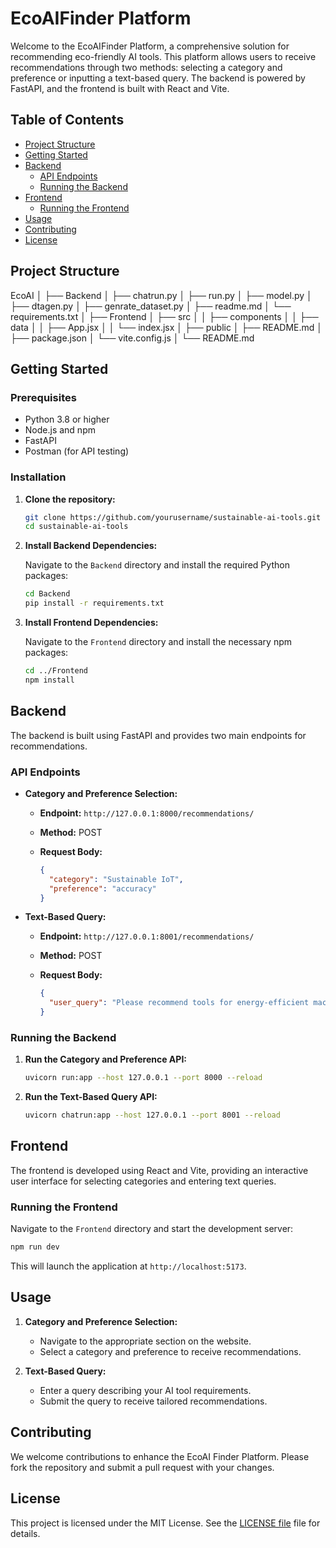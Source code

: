 # EcoAIFinder  Platform

Welcome to the EcoAIFinder Platform, a comprehensive solution for recommending eco-friendly AI tools. This platform allows users to receive recommendations through two methods: selecting a category and preference or inputting a text-based query. The backend is powered by FastAPI, and the frontend is built with React and Vite.

## Table of Contents

- [Project Structure](#project-structure)
- [Getting Started](#getting-started)
- [Backend](#backend)
  - [API Endpoints](#api-endpoints)
  - [Running the Backend](#running-the-backend)
- [Frontend](#frontend)
  - [Running the Frontend](#running-the-frontend)
- [Usage](#usage)
- [Contributing](#contributing)
- [License](#license)

## Project Structure


EcoAI
│
├── Backend
│   ├── chatrun.py
│   ├── run.py
│   ├── model.py
│   ├── dtagen.py
│   ├── genrate_dataset.py
│   ├── readme.md
│   └── requirements.txt
│
├── Frontend
│   ├── src
│   │   ├── components
│   │   ├── data
│   │   ├── App.jsx
│   │   └── index.jsx
│   ├── public
│   ├── README.md
│   ├── package.json
│   └── vite.config.js
│
└── README.md


## Getting Started

### Prerequisites

- Python 3.8 or higher
- Node.js and npm
- FastAPI
- Postman (for API testing)

### Installation

1. **Clone the repository:**

   ```bash
   git clone https://github.com/yourusername/sustainable-ai-tools.git
   cd sustainable-ai-tools
   ```

2. **Install Backend Dependencies:**

   Navigate to the `Backend` directory and install the required Python packages:

   ```bash
   cd Backend
   pip install -r requirements.txt
   ```

3. **Install Frontend Dependencies:**

   Navigate to the `Frontend` directory and install the necessary npm packages:

   ```bash
   cd ../Frontend
   npm install
   ```

## Backend

The backend is built using FastAPI and provides two main endpoints for recommendations.

### API Endpoints

- **Category and Preference Selection:**

  - **Endpoint:** `http://127.0.0.1:8000/recommendations/`
  - **Method:** POST
  - **Request Body:**

    ```json
    {
      "category": "Sustainable IoT",
      "preference": "accuracy"
    }
    ```

- **Text-Based Query:**

  - **Endpoint:** `http://127.0.0.1:8001/recommendations/`
  - **Method:** POST
  - **Request Body:**

    ```json
    {
      "user_query": "Please recommend tools for energy-efficient machine learning with a focus on accuracy."
    }
    ```

### Running the Backend

1. **Run the Category and Preference API:**

   ```bash
   uvicorn run:app --host 127.0.0.1 --port 8000 --reload
   ```

2. **Run the Text-Based Query API:**

   ```bash
   uvicorn chatrun:app --host 127.0.0.1 --port 8001 --reload
   ```

## Frontend

The frontend is developed using React and Vite, providing an interactive user interface for selecting categories and entering text queries.

### Running the Frontend

Navigate to the `Frontend` directory and start the development server:

```bash
npm run dev
```

This will launch the application at `http://localhost:5173`.

## Usage

1. **Category and Preference Selection:**

   - Navigate to the appropriate section on the website.
   - Select a category and preference to receive recommendations.

2. **Text-Based Query:**

   - Enter a query describing your AI tool requirements.
   - Submit the query to receive tailored recommendations.

## Contributing

We welcome contributions to enhance the EcoAI Finder Platform. Please fork the repository and submit a pull request with your changes.

## License

This project is licensed under the MIT License. See the [LICENSE file](/LICENSE.txt) file for details.
